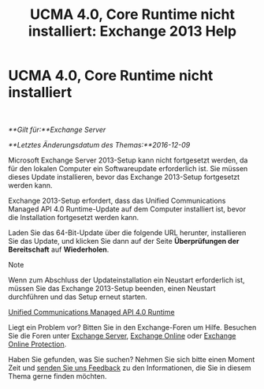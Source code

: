 ﻿---
title: 'UCMA 4.0, Core Runtime nicht installiert: Exchange 2013 Help'
TOCTitle: UCMA 4.0, Core Runtime nicht installiert
ms:assetid: b26b628b-116d-4f13-ab86-bac80e2a2e1f
ms:mtpsurl: https://technet.microsoft.com/de-de/library/ms.exch.setupreadiness.ucmaredistmsi(v=EXCHG.150)
ms:contentKeyID: 50476468
ms.date: 04/24/2018
mtps_version: v=EXCHG.150
ms.translationtype: HT
---

# UCMA 4.0, Core Runtime nicht installiert

 

_**Gilt für:**Exchange Server_

_**Letztes Änderungsdatum des Themas:**2016-12-09_

Microsoft Exchange Server 2013-Setup kann nicht fortgesetzt werden, da für den lokalen Computer ein Softwareupdate erforderlich ist. Sie müssen dieses Update installieren, bevor das Exchange 2013-Setup fortgesetzt werden kann.

Exchange 2013-Setup erfordert, dass das Unified Communications Managed API 4.0 Runtime-Update auf dem Computer installiert ist, bevor die Installation fortgesetzt werden kann.

Laden Sie das 64-Bit-Update über die folgende URL herunter, installieren Sie das Update, und klicken Sie dann auf der Seite **Überprüfungen der Bereitschaft** auf **Wiederholen**.


> [!NOTE]
> Wenn zum Abschluss der Updateinstallation ein Neustart erforderlich ist, müssen Sie das Exchange 2013-Setup beenden, einen Neustart durchführen und das Setup erneut starten.



[Unified Communications Managed API 4.0 Runtime](https://go.microsoft.com/fwlink/p/?linkid=258269)

Liegt ein Problem vor? Bitten Sie in den Exchange-Foren um Hilfe. Besuchen Sie die Foren unter [Exchange Server](https://go.microsoft.com/fwlink/p/?linkid=60612), [Exchange Online](https://go.microsoft.com/fwlink/p/?linkid=267542) oder [Exchange Online Protection](https://go.microsoft.com/fwlink/p/?linkid=285351).

Haben Sie gefunden, was Sie suchen? Nehmen Sie sich bitte einen Moment Zeit und [senden Sie uns Feedback](mailto:exsetuphelpfeedback@microsoft.com?subject=exchange%202013%20setup%20help%20feedbac) zu den Informationen, die Sie in diesem Thema gerne finden möchten.

